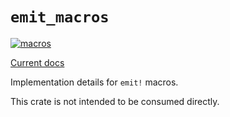 # `emit_macros`

[![macros](https://github.com/emit-rs/emit/actions/workflows/macros.yml/badge.svg)](https://github.com/emit-rs/emit/actions/workflows/macros.yml)

[Current docs](https://docs.rs/emit_macros/0.11.5/emit_macros/index.html)

Implementation details for `emit!` macros.

This crate is not intended to be consumed directly.

